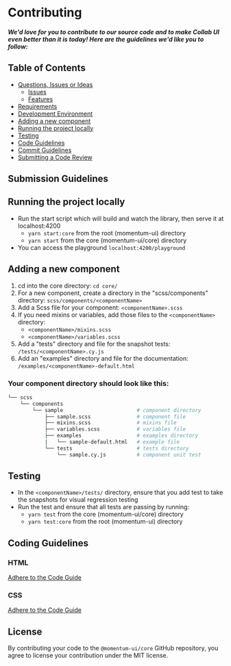 
# Contributing

##### We'd love for you to contribute to our source code and to make Collab UI even better than it is today! Here are the guidelines we'd like you to follow:

## Table of Contents

- [Questions, Issues or Ideas](../CONTRIBUTING.md#question)
  - [Issues](../CONTRIBUTING.md#issue)
  - [Features](../CONTRIBUTING.md#feature)
- [Requirements](../CONTRIBUTING.md#requirements)
- [Development Environment](../CONTRIBUTING.md#environment)
- [Adding a new component](#component)
- [Running the project locally](#running)
- [Testing](#testing)
- [Code Guidelines](#rules)
- [Commit Guidelines](../CONTRIBUTING.md#commit)
- [Submitting a Code Review](../CONTRIBUTING.md#code-review)

## <a name="submit"></a> Submission Guidelines

## <a name="running"></a> Running the project locally

* Run the start script which will build and watch the library, then serve it at localhost:4200
  * `yarn start:core` from the root (momentum-ui) directory
  * `yarn start` from the core (momentum-ui/core) directory
* You can access the playground `localhost:4200/playground`

## <a name="component"></a> Adding a new component
1. cd into the core directory: `cd core/`
2. For a new component, create a directory in the "scss/components" directory: `scss/components/<componentName>`
3. Add a Scss file for your component: `<componentName>.scss`
4. If you need mixins or variables, add those files to the `<componentName>` directory:
    - `<componentName>/mixins.scss`
    - `<componentName>/variables.scss`
5. Add a "tests" directory and file for the snapshot tests: `/tests/<componentName>.cy.js`
6. Add an "examples" directory and file for the documentation: `/examples/<componentName>-default.html`

### Your component directory should look like this:
``` bash
└── scss
    └── components
        └── sample                        # component directory
            ├── sample.scss               # component file
            ├── mixins.scss               # mixins file
            ├── variables.scss            # variables file
            ├── examples                  # examples directory
            |   └── sample-default.html   # example file
            └── tests                     # tests directory
                └── sample.cy.js          # component unit test
```

## <a name="testing"></a> Testing
* In the `<componentName>/tests/` directory, ensure that you add test to take the snapshots for visual regression testing
* Run the test and ensure that all tests are passing by running:
  * `yarn test` from the core (momentum-ui/core) directory
  * `yarn test:core` from the root (momentum-ui) directory

## <a name="rules"></a> Coding Guidelines

### HTML

[Adhere to the Code Guide](http://codeguide.co/#html)

### CSS

[Adhere to the Code Guide](http://codeguide.co/#css)

## License

By contributing your code to the `@momentum-ui/core` GitHub repository, you agree to license your contribution under the MIT license.
